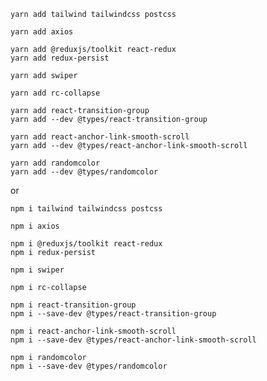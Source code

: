     yarn add tailwind tailwindcss postcss

    yarn add axios

    yarn add @reduxjs/toolkit react-redux
    yarn add redux-persist

    yarn add swiper

    yarn add rc-collapse

    yarn add react-transition-group
    yarn add --dev @types/react-transition-group

    yarn add react-anchor-link-smooth-scroll
    yarn add --dev @types/react-anchor-link-smooth-scroll

    yarn add randomcolor
    yarn add --dev @types/randomcolor

or

    npm i tailwind tailwindcss postcss

    npm i axios

    npm i @reduxjs/toolkit react-redux
    npm i redux-persist

    npm i swiper

    npm i rc-collapse

    npm i react-transition-group
    npm i --save-dev @types/react-transition-group

    npm i react-anchor-link-smooth-scroll
    npm i --save-dev @types/react-anchor-link-smooth-scroll

    npm i randomcolor
    npm i --save-dev @types/randomcolor
